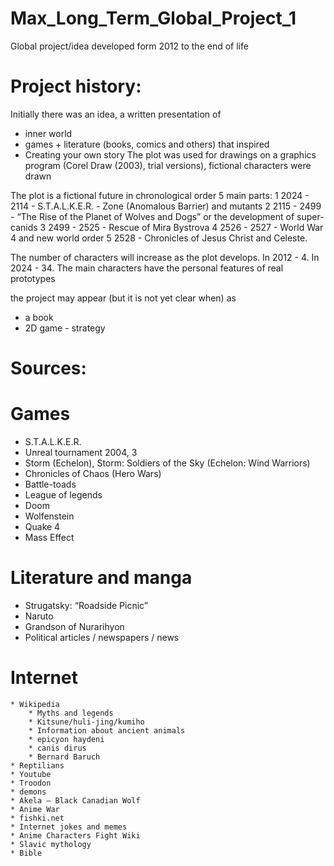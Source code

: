 # Max_Long_Term_Global_Project_1
Global project/idea developed form 2012 to the end of life

# Project history:
Initially there was an idea, a written presentation of
  * inner world
  * games + literature (books, comics and others) that inspired
  * Creating your own story
The plot was used for drawings on a graphics program (Corel Draw (2003), trial versions), fictional characters were drawn

The plot is a fictional future in chronological order
5 main parts:
 1 2024 - 2114 - S.T.A.L.K.E.R. - Zone (Anomalous Barrier) and mutants
 2 2115 - 2499 - “The Rise of the Planet of Wolves and Dogs” or the development of super-canids
 3 2499 - 2525 - Rescue of Mira Bystrova
 4 2526 - 2527 - World War 4 and new world order
 5 2528 - Chronicles of Jesus Christ and Celeste.
    
The number of characters will increase as the plot develops.
In 2012 - 4.
In 2024 - 34.
The main characters have the personal features of real prototypes

the project may appear (but it is not yet clear when) as
 * a book
 * 2D game - strategy


# Sources:
# Games
* S.T.A.L.K.E.R.
* Unreal tournament 2004, 3
* Storm (Echelon), Storm: Soldiers of the Sky (Echelon: Wind Warriors)
* Chronicles of Chaos (Hero Wars)
* Battle-toads
* League of legends
* Doom
* Wolfenstein
* Quake 4
* Mass Effect
# Literature and manga
 * Strugatsky: “Roadside Picnic”
 * Naruto
 * Grandson of Nurarihyon
 * Political articles / newspapers / news
# Internet
    * Wikipedia
        * Myths and legends
        * Kitsune/huli-jing/kumiho
        * Information about ancient animals
        * epicyon haydeni
        * canis dirus
        * Bernard Baruch
    * Reptilians
    * Youtube
    * Troodon
    * demons
    * Akela – Black Canadian Wolf
    * Anime War
    * fishki.net
    * Internet jokes and memes
    * Anime Characters Fight Wiki
    * Slavic mythology
    * Bible
